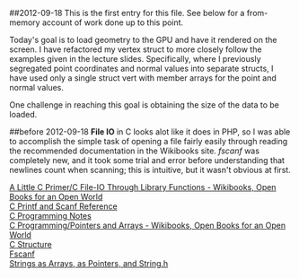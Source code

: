 ##2012-09-18
This is the first entry for this file. See below for a from-memory account of work done up to this point.  

Today's goal is to load geometry to the GPU and have it rendered on the screen. I have refactored my vertex struct to more closely follow the examples given in the lecture slides. Specifically, where I previously segregated point coordinates and normal values into separate structs, I have used only a single struct vert with member arrays for the point and normal values.  

One challenge in reaching this goal is obtaining the size of the data to be loaded.

##before 2012-09-18
__File IO__ in C looks alot like it does in PHP, so I was able to accomplish the simple task of opening a file fairly easily through reading the recommended documentation in the Wikibooks site. _fscanf_ was completely new, and it took some trial and error before understanding that newlines count when scanning; this is intuitive, but it wasn't obvious at first.  

[A Little C Primer/C File-IO Through Library Functions - Wikibooks, Open Books for an Open World](http://en.wikibooks.org/wiki/A_Little_C_Primer/C_File-IO_Through_Library_Functions)  
[C Printf and Scanf Reference](http://wpollock.com/CPlus/PrintfRef.htm)  
[C Programming Notes](http://www.eskimo.com/~scs/cclass/notes/top.html)  
[C Programming/Pointers and Arrays - Wikibooks, Open Books for an Open World](https://en.wikibooks.org/wiki/C_Programming/Pointers_and_arrays)  
[C Structure](http://cprogramminglanguage.net/c-structure.aspx)  
[Fscanf](http://pubs.opengroup.org/onlinepubs/7908799/xsh/fscanf.html)  
[Strings as Arrays, as Pointers, and String.h](http://www.cs.bu.edu/teaching/c/string/intro/)  
